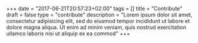 +++
date = "2017-06-21T20:57:23+02:00"
tags = []
title = "Contribute"
draft = false
type = "contribute"
description = "Lorem ipsum dolor sit amet, consectetur adipisicing elit, sed do eiusmod tempor incididunt ut labore et dolore magna aliqua. Ut enim ad minim veniam, quis nostrud exercitation ullamco laboris nisi ut aliquip ex ea commod"
+++
